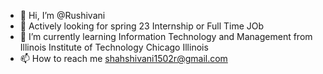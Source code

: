 - 👋 Hi, I’m @Rushivani
- 👀 Actively looking for spring 23 Internship or Full Time JOb
- 🌱 I’m currently learning Information Technology and Management from Illinois Institute of Technology Chicago Illinois
- 📫 How to reach me shahshivani1502r@gmail.com

<!---
Rushivani/Rushivani is a ✨ special ✨ repository because its `README.md` (this file) appears on your GitHub profile.
You can click the Preview link to take a look at your changes.
--->

